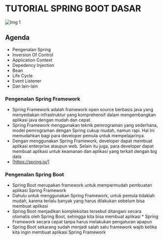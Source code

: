 # TUTORIAL SPRING BOOT DASAR


![Img 1](image/judul.png)

## Agenda

* Pengenalan Spring
* Inversion Of Control
* Application Context
* Depedency Injection
* Bean
* Life Cycle
* Event Listener
* Dan lain-lain

### Pengenalan Spring Framework
* Spring Framework adalah framework open source berbasis java yang menyediakan infrastruktur yang komprehensif dalam mengembangkan aplikasi java dengan mudah dan cepat.
* Spring Framework menggunakan teknik pemrograman yang sederhana, model pemrograman dengan Spring cukup mudah, namun rapi. Hal Ini memudahkan bagi para developer pemula untuk mempelajarinya.
* Dengan menggunakan Spring Framework, developer dapat membuat aplikasi enterprise ataupun web. Selain itu juga, para developer dapat membuat aplikasi untuk keamanan dan aplikasi yang terkait dengan big data
* [https://spring.io/]

### Pengenalan Spring Boot
* Spring Boot merupakan framework untuk mempermudah pembuatan aplikasi Spring Framework
* Dahulu untuk menggunakan Spring Framework, untuk pemula tidaklah mudah, karena terlalu banyak yang harus dilakukan sebelum bisa membuat aplikasi
* Spring Boot menjadikan kompleksitas tersebut ditangani secara otomatis oleh Spring Boot, sehingga kita bisa membuat aplikasi * Spring Framework secara cepat tanpa harus melakukan pengaturan apapun
* Spring Boot sekarang sudah menjadi salah satu framework wajib ketika kita ingin membuat aplikasi Spring Framework


